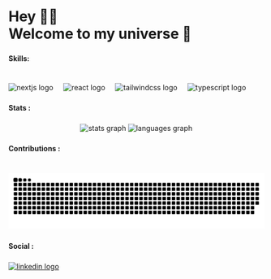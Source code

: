 ###

<h1 align="left">Hey 👋🏽 <br>Welcome to my universe 🚀</h1>

###

<h4 align="left">Skills:</h4>

###

<br clear="both">

<div align="left">
  <img src="https://cdn.jsdelivr.net/gh/devicons/devicon/icons/nextjs/nextjs-original.svg" height="40" alt="nextjs logo"  />
  <img width="12" />
  <img src="https://cdn.jsdelivr.net/gh/devicons/devicon/icons/react/react-original.svg" height="40" alt="react logo"  />
  <img width="12" />
  <img src="https://cdn.simpleicons.org/tailwindcss/06B6D4" height="40" alt="tailwindcss logo"  />
  <img width="12" />
  <img src="https://skillicons.dev/icons?i=ts" height="40" alt="typescript logo"  />
</div>

###

<h4 align="left">Stats :</h4>

###

<div align="center">
  <img src="https://github-readme-stats.vercel.app/api?username=thibaultsmt&hide_title=false&hide_rank=false&show_icons=true&include_all_commits=true&count_private=true&disable_animations=false&theme=react&locale=en&hide_border=false&order=1" height="140" alt="stats graph"  />
  <img src="https://github-readme-stats.vercel.app/api/top-langs?username=thibaultsmt&locale=en&hide_title=false&layout=compact&card_width=320&langs_count=4&theme=react&hide_border=true&order=2" height="140" alt="languages graph"  />
</div>

###

<h4 align="left">Contributions :</h4>

###

<br clear="both">

<img src="https://raw.githubusercontent.com/thibaultsmt/thibaultsmt/output/snake.svg" alt="Snake animation" />

###

<h4 align="left">Social :</h4>

###

<div align="left">
  <a href="https://www.linkedin.com/in/thibault-schmitt/" target="_blank">
    <img src="https://raw.githubusercontent.com/maurodesouza/profile-readme-generator/master/src/assets/icons/social/linkedin/default.svg" width="52" height="40" alt="linkedin logo"  />
  </a>
</div>

###
